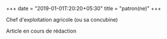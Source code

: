 +++
date = "2019-01-01T:20:20+05:30"
title = "patron(ne)"
+++

Chef d'exploitation agricole (ou sa concubine)
<!--more-->
Article en cours de rédaction

> 